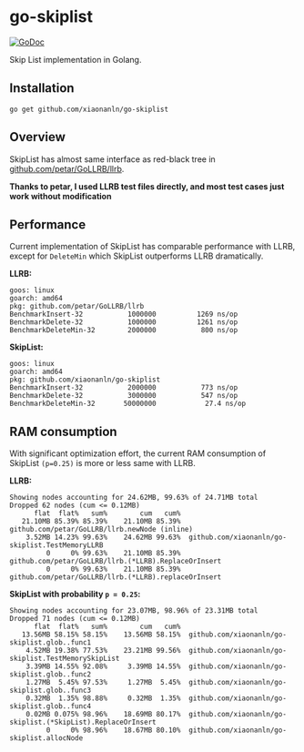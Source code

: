 # go-skiplist
[![GoDoc](https://godoc.org/github.com/xiaonanln/go-skiplist?status.png)](https://godoc.org/github.com/xiaonanln/go-skiplist)

Skip List implementation in Golang.

## Installation
`go get github.com/xiaonanln/go-skiplist`

## Overview
SkipList has almost same interface as red-black tree in [github.com/petar/GoLLRB/llrb](https://github.com/petar/GoLLRB).

**Thanks to petar, I used LLRB test files directly, and most test cases just work without modification**

## Performance
Current implementation of SkipList has comparable performance with LLRB, except for `DeleteMin` 
which SkipList outperforms LLRB dramatically.

**LLRB:**
```
goos: linux
goarch: amd64
pkg: github.com/petar/GoLLRB/llrb
BenchmarkInsert-32       	 1000000	      1269 ns/op
BenchmarkDelete-32       	 1000000	      1261 ns/op
BenchmarkDeleteMin-32    	 2000000	       800 ns/op
```

**SkipList:**  
```
goos: linux
goarch: amd64
pkg: github.com/xiaonanln/go-skiplist
BenchmarkInsert-32         	 2000000	       773 ns/op
BenchmarkDelete-32         	 3000000	       547 ns/op
BenchmarkDeleteMin-32      	50000000	        27.4 ns/op
```

## RAM consumption

With significant optimization effort, the current RAM consumption of SkipList `(p=0.25)` is more or less same with LLRB. 

**LLRB:**
```
Showing nodes accounting for 24.62MB, 99.63% of 24.71MB total
Dropped 62 nodes (cum <= 0.12MB)
      flat  flat%   sum%        cum   cum%
   21.10MB 85.39% 85.39%    21.10MB 85.39%  github.com/petar/GoLLRB/llrb.newNode (inline)
    3.52MB 14.23% 99.63%    24.62MB 99.63%  github.com/xiaonanln/go-skiplist.TestMemoryLLRB
         0     0% 99.63%    21.10MB 85.39%  github.com/petar/GoLLRB/llrb.(*LLRB).ReplaceOrInsert
         0     0% 99.63%    21.10MB 85.39%  github.com/petar/GoLLRB/llrb.(*LLRB).replaceOrInsert
```

**SkipList with probability `p = 0.25`:**
```
Showing nodes accounting for 23.07MB, 98.96% of 23.31MB total
Dropped 71 nodes (cum <= 0.12MB)
      flat  flat%   sum%        cum   cum%
   13.56MB 58.15% 58.15%    13.56MB 58.15%  github.com/xiaonanln/go-skiplist.glob..func1
    4.52MB 19.38% 77.53%    23.21MB 99.56%  github.com/xiaonanln/go-skiplist.TestMemorySkipList
    3.39MB 14.55% 92.08%     3.39MB 14.55%  github.com/xiaonanln/go-skiplist.glob..func2
    1.27MB  5.45% 97.53%     1.27MB  5.45%  github.com/xiaonanln/go-skiplist.glob..func3
    0.32MB  1.35% 98.88%     0.32MB  1.35%  github.com/xiaonanln/go-skiplist.glob..func4
    0.02MB 0.075% 98.96%    18.69MB 80.17%  github.com/xiaonanln/go-skiplist.(*SkipList).ReplaceOrInsert
         0     0% 98.96%    18.67MB 80.10%  github.com/xiaonanln/go-skiplist.allocNode
```

